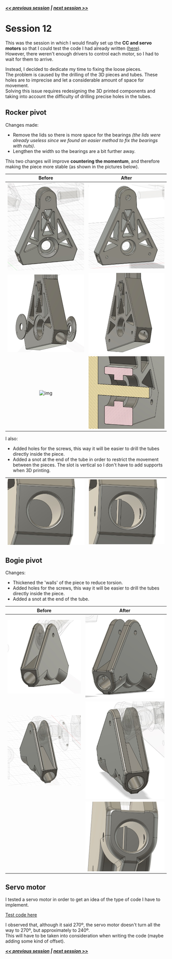 ***[<< previous session](session11.md) | [next session >>](session13.md)***

# Session 12

This was the session in which I would finally set up the **CC and servo motors** so that I could test the code I had already written ([here](../../Code/Movement/)).  
However, there weren't enough drivers to control each motor, so I had to wait for them to arrive.

Instead, I decided to dedicate my time to fixing the loose pieces.  
The problem is caused by the drilling of the 3D pieces and tubes. These holes are to imprecise and let a considerable amount of space for movement.  
Solving this issue requires redesigning the 3D printed components and taking into account the difficulty of drilling precise holes in the tubes.

## Rocker pivot

Changes made:

- Remove the lids so there is more space for the bearings *(the lids were already useless since we found an easier method to fix the bearings with nuts)*.  
- Lengthen the width so the bearings are a bit further away.

This two changes will improve **countering the momentum**, and therefore making the piece more stable (as shown in the pictures below).

|Before|After|
|:---:|:---:|
|![img](../../Documentation/Images/pivot.jpg)|![img](../../Documentation/Images/rocker_pivot.jpg)|
|![img](../../Documentation/Images/pivot2.jpg)|![img](../../Documentation/Images/rocker_pivot_2.jpg)|
|![img](../../Documentation/Images/main_pivot_3.png)|![img](../../Documentation/Images/rocker_pivot_3.jpg)|

I also:  

- Added holes for the screws, this way it will be easier to drill the tubes directly inside the piece.
- Added a snot at the end of the tube in order to restrict the movement between the pieces. The slot is vertical so I don't have to add supports when 3D printing.

|![img](../../Documentation/Images/rocker_pivot_4.jpg)|![img](../../Documentation/Images/rocker_pivot_5.jpg)|
|:---:|:---:|

## Bogie pivot

Changes:

- Thickened the 'walls' of the piece to reduce torsion.
- Added holes for the screws, this way it will be easier to drill the tubes directly inside the piece.
- Added a snot at the end of the tube.

|Before|After|
|:---:|:---:|
|![img](../../Documentation/Images/pivot3.jpg)|![img](../../Documentation/Images/bogie_pivot.jpg)|
|![img](../../Documentation/Images/pivot4.jpg)|![img](../../Documentation/Images/bogie_pivot_2.jpg)|
||![img](../../Documentation/Images/bogie_pivot_3.jpg)|

## Servo motor

I tested a servo motor in order to get an idea of the type of code I have to implement.  

[Test code here](../../Code/Movement/Servo.ino)

I observed that, although it said 270º, the servo motor doesn't turn all the way to 270º, but approximately to 240º.  
This will have to be taken into consideration when writing the code (maybe adding some kind of offset).  

***[<< previous session](session11.md) | [next session >>](session13.md)***
